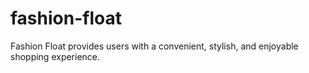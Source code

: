 # fashion-float
Fashion Float provides users with a convenient, stylish, and enjoyable shopping experience.
